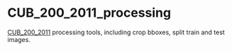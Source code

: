 # CUB_200_2011_processing
[CUB_200_2011](http://www.vision.caltech.edu/visipedia/CUB-200-2011.html) processing tools, including crop bboxes, split train and test images.